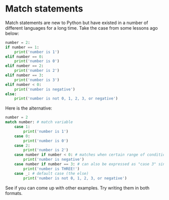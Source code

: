 # Match statements
Match statements are new to Python but have existed in a number of different languages for a long time. Take the case from some lessons ago below:
```python
number = 2:
if number == 1:
    print('number is 1')
elif number == 0:
    print('number is 0')
elif number == 2:
    print('number is 2')
elif number == 3:
    print('number is 3')
elif number < 0:
    print('number is negative')
else:
    print('number is not 0, 1, 2, 3, or negative')
```

Here is the alternative:
```python
number = 2
match number: # match variable
    case 1:
        print('number is 1')
    case 0:
        print('number is 0')
    case 2:
        print('number is 2')
    case number if number < 0: # matches when certain range of conditions is true
        print('number is negative')
    case number if number == 3: # can also be expressed as "case 3" since it is for a specific value but this works too
        print('number is THREE!')
    case _: # default case (the else)
        print('number is not 0, 1, 2, 3, or negative')
```
See if you can come up with other examples. Try writing them in both formats.
